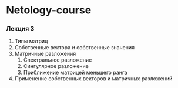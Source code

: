 # Netology-course

### Лекция 3
1. Типы матриц
1. Собственные вектора и собственные значения
1. Матричные разложения
   1. Спектральное разложение
   1. Сингулярное разложение
   1. Приближение матрицей меньшего ранга
1. Применение собственных векторов и матричных разложений
